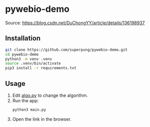 # pywebio-demo

Source: https://blog.csdn.net/DuChongYY/article/details/136198937

## Installation

```sh
git clone https://github.com/superpung/pywebio-demo.git
cd pywebio-demo
python3 -m venv .venv
source .venv/bin/activate
pip3 install -r requirements.txt
```

## Usage

1. Edit [algo.py](algo.py) to change the algorithm.
2. Run the app:
    ```sh
    python3 main.py
    ```
3. Open the link in the browser.
